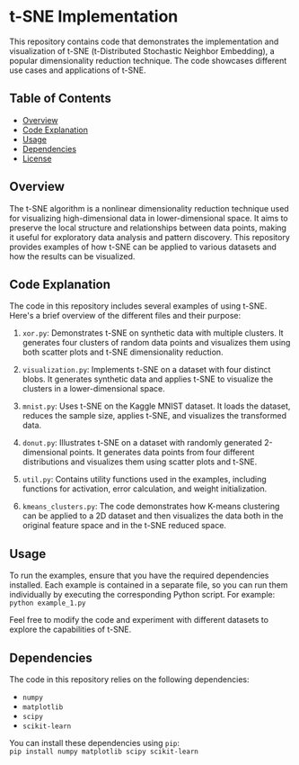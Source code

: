 # t-SNE Implementation

This repository contains code that demonstrates the implementation and visualization of t-SNE (t-Distributed Stochastic Neighbor Embedding), a popular dimensionality reduction technique. The code showcases different use cases and applications of t-SNE.

## Table of Contents
- [Overview](#overview)
- [Code Explanation](#code-explanation)
- [Usage](#usage)
- [Dependencies](#dependencies)
- [License](#license)

## Overview
The t-SNE algorithm is a nonlinear dimensionality reduction technique used for visualizing high-dimensional data in lower-dimensional space. It aims to preserve the local structure and relationships between data points, making it useful for exploratory data analysis and pattern discovery. This repository provides examples of how t-SNE can be applied to various datasets and how the results can be visualized.

## Code Explanation
The code in this repository includes several examples of using t-SNE. Here's a brief overview of the different files and their purpose:

1. `xor.py`: Demonstrates t-SNE on synthetic data with multiple clusters. It generates four clusters of random data points and visualizes them using both scatter plots and t-SNE dimensionality reduction.

2. `visualization.py`: Implements t-SNE on a dataset with four distinct blobs. It generates synthetic data and applies t-SNE to visualize the clusters in a lower-dimensional space.

3. `mnist.py`: Uses t-SNE on the Kaggle MNIST dataset. It loads the dataset, reduces the sample size, applies t-SNE, and visualizes the transformed data.

4. `donut.py`: Illustrates t-SNE on a dataset with randomly generated 2-dimensional points. It generates data points from four different distributions and visualizes them using scatter plots and t-SNE.

5. `util.py`: Contains utility functions used in the examples, including functions for activation, error calculation, and weight initialization.

6. `kmeans_clusters.py`: The code demonstrates how K-means clustering can be applied to a 2D dataset and then visualizes the data both in the original feature space and in the t-SNE reduced space. 

## Usage
To run the examples, ensure that you have the required dependencies installed. Each example is contained in a separate file, so you can run them individually by executing the corresponding Python script. For example: <br>
`python example_1.py`

Feel free to modify the code and experiment with different datasets to explore the capabilities of t-SNE.

## Dependencies
The code in this repository relies on the following dependencies:
- `numpy`
- `matplotlib`
- `scipy`
- `scikit-learn`

You can install these dependencies using `pip`: <br>
`pip install numpy matplotlib scipy scikit-learn`
